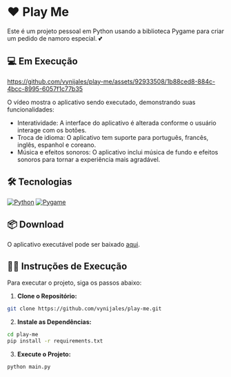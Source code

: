# ❤️ Play Me

Este é um projeto pessoal em Python usando a biblioteca Pygame para criar um pedido de namoro especial. 💕

## 💻 Em Execução

https://github.com/vynijales/play-me/assets/92933508/1b88ced8-884c-4bcc-8995-6057f1c77b35

O vídeo mostra o aplicativo sendo executado, demonstrando suas funcionalidades:

- Interatividade: A interface do aplicativo é alterada conforme o usuário interage com os botões.
- Troca de idioma: O aplicativo tem suporte para português, francês, inglês, espanhol e coreano.
- Música e efeitos sonoros: O aplicativo inclui música de fundo e efeitos sonoros para tornar a experiência mais agradável.

## 🛠️ Tecnologias

[![Python](https://img.shields.io/badge/https%3A%2F%2Fimg.shields.io%2Fbadge%2FPython-v3.12.0-blue?style=flat&logo=python&logoColor=ffdd54&label=Python&labelColor=3670A0&color=gray&cacheSeconds=https%3A%2F%2Fpython.org)](https://www.python.org/)
[![Pygame](https://img.shields.io/badge/Pygame-v2.5.2-blue?style=flat&logo=python&logoColor=green&color=gray
)](https://www.pygame.org/)

## 📦 Download
O aplicativo executável pode ser baixado [aqui](https://drive.google.com/file/d/1r3zZAvNaG4zzqSjTmSJClvZXOmLM1Lg_/view?usp=sharing).


## 👨‍💻 Instruções de Execução

Para executar o projeto, siga os passos abaixo:

1. **Clone o Repositório:**

```bash
git clone https://github.com/vynijales/play-me.git
```

2. **Instale as Dependências:**
```bash	
cd play-me
pip install -r requirements.txt
```

3. **Execute o Projeto:**

```bash
python main.py
```